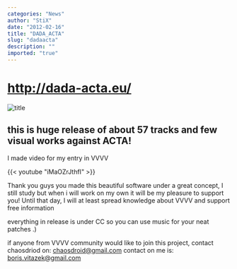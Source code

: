 ```yaml
---
categories: "News"
author: "StiX"
date: "2012-02-16"
title: "DADA_ACTA"
slug: "dadaacta"
description: ""
imported: "true"
---
```



#  <http://dada-acta.eu/>
![title](http://dada-acta.eu/wp-content/uploads/2012/02/dadaACTa.png)

##  this is huge release of about 57 tracks and few visual works against ACTA!
I made video for my entry in VVVV


{{< youtube "iMaOZrJthfI" >}}

Thank you guys you made this beautiful software under a great concept, I still study but when i will work on my own it will be my pleasure to support you! Until that day, I will at least spread knowledge about VVVV and support free information

everything in release is under CC so you can use music for your neat patches .)

if anyone from VVVV community would like to join this project, contact chaosdriod on: chaosdroid@gmail.com
contact on me is: boris.vitazek@gmail.com